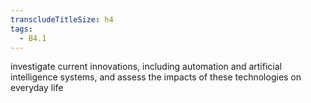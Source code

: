 ```yaml
---
transcludeTitleSize: h4
tags:
  - B4.1
---
```

investigate current innovations, including automation and artificial intelligence systems, and assess the impacts of these technologies on everyday life